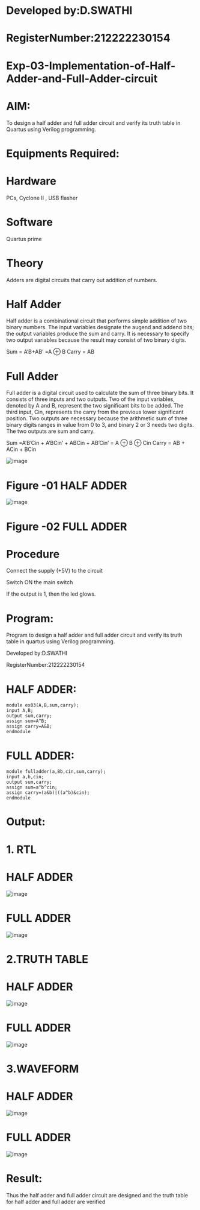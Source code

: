 # Developed by:D.SWATHI 
# RegisterNumber:212222230154

# Exp-03-Implementation-of-Half-Adder-and-Full-Adder-circuit
# AIM:
To design a half adder and full adder circuit and verify its truth table in Quartus using Verilog programming.

# Equipments Required:
# Hardware  
PCs, Cyclone II , USB flasher
# Software 
Quartus prime
# Theory
Adders are digital circuits that carry out addition of numbers.

# Half Adder
Half adder is a combinational circuit that performs simple addition of two binary numbers. The input variables designate the augend and addend bits; the output variables produce the sum and carry. It is necessary to specify two output variables because the result may consist of two binary digits.

Sum = A’B+AB’ =A ⊕ B Carry = AB

# Full Adder
Full adder is a digital circuit used to calculate the sum of three binary bits. It consists of three inputs and two outputs. Two of the input variables, denoted by A and B, represent the two significant bits to be added. The third input, Cin, represents the carry from the previous lower significant position. Two outputs are necessary because the arithmetic sum of three binary digits ranges in value from 0 to 3, and binary 2 or 3 needs two digits. The two outputs are sum and carry.

Sum =A’B’Cin + A’BCin’ + ABCin + AB’Cin’ = A ⊕ B ⊕ Cin Carry = AB + ACin + BCin

 ![image](https://user-images.githubusercontent.com/36288975/163552156-a13e5a56-c638-4110-97d9-8896907c8d25.png)

# Figure -01 HALF ADDER 


![image](https://user-images.githubusercontent.com/36288975/163552057-b3547877-6d07-45b4-b7e0-bcfebfad9e1d.png)

# Figure -02 FULL ADDER 

# Procedure

Connect the supply (+5V) to the circuit

Switch ON the main switch

If the output is 1, then the led glows.

# Program:

Program to design a half adder and full adder circuit and verify its truth table in quartus using Verilog programming.

Developed by:D.SWATHI 

RegisterNumber:212222230154
# HALF ADDER:
```
module ex03(A,B,sum,carry);
input A,B;
output sum,carry;
assign sum=A^B;
assign carry=A&B;
endmodule
```
# FULL ADDER:
```
module fulladder(a,Bb,cin,sum,carry);
input a,b,cin;
output sum,carry;
assign sum=a^b^cin;
assign carry=(a&b)|((a^b)&cin);
endmodule
```
# Output:
# 1. RTL

# HALF ADDER

![image](https://github.com/swathidd/Exp-03-Implementation-of-Half-Adder-and-Full-Adder-circuit/assets/121300272/7567b145-1cc6-4b5f-b2cc-03649206c05f)

# FULL ADDER

![image](https://github.com/swathidd/Exp-03-Implementation-of-Half-Adder-and-Full-Adder-circuit/assets/121300272/512b65cd-e9a6-4ffe-8b25-a8ae1fceab3a)


# 2.TRUTH TABLE

# HALF ADDER

![image](https://github.com/swathidd/Exp-03-Implementation-of-Half-Adder-and-Full-Adder-circuit/assets/121300272/e04a5ebd-468c-488f-9c95-9c26d49b42a7)

# FULL ADDER

![image](https://github.com/swathidd/Exp-03-Implementation-of-Half-Adder-and-Full-Adder-circuit/assets/121300272/c520bceb-ea5c-402d-9afb-40ec723f0aaf)

# 3.WAVEFORM

# HALF ADDER

![image](https://github.com/swathidd/Exp-03-Implementation-of-Half-Adder-and-Full-Adder-circuit/assets/121300272/0a222bc3-eef4-4876-b6ac-03b723e69442)

# FULL ADDER

![image](https://github.com/swathidd/Exp-03-Implementation-of-Half-Adder-and-Full-Adder-circuit/assets/121300272/a4ce5d4c-d477-428a-a626-b46d1c60208d)

# Result:
Thus the half adder and full adder circuit are designed and the truth table for half adder and full adder are verified





